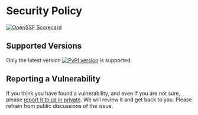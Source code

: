 # Security Policy

[![OpenSSF Scorecard](https://api.securityscorecards.dev/projects/github.com/bckohan/django-enum/badge)](https://securityscorecards.dev/viewer/?uri=github.com/bckohan/django-enum)

## Supported Versions

Only the latest version [![PyPI version](https://badge.fury.io/py/django-render-static.svg)](https://pypi.python.org/pypi/django-render-static) is supported.

## Reporting a Vulnerability

If you think you have found a vulnerability, and even if you are not sure, please [report it to us in private](https://github.com/bckohan/django-render-static/security/advisories/new). We will review it and get back to you. Please refrain from public discussions of the issue.
